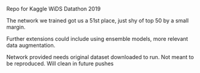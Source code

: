 Repo for Kaggle WiDS Datathon 2019

The network we trained got us a 51st place, just shy of top 50 by a small margin. 

Further extensions could include using ensemble models, more relevant data augmentation.

Network provided needs original dataset downloaded to run. Not meant to be reproduced. Will clean in future pushes